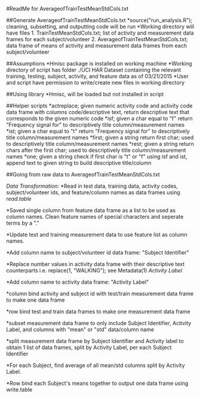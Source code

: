  
#ReadMe for AverageofTrainTestMeanStdCols.txt

##Generate AverageofTrainTestMeanStdCols.txt
*source("run_analysis.R"); cleaning, subsetting, and outputting code will be run
*Working directory will have files
	1. TrainTestMeanStdCols.txt; list of activity and measurement data frames for each subject/volunteer
	2. AverageofTrainTestMeanStdCols.txt; data frame of means of activity and measurement data frames from each subject/volunteer


##Assumptions
*Hmisc package is installed on working machine
*Working directory of script has folder ./UCI HAR Dataset containing the relevant training, testing, subject, activity, and feature data as of 03/21/2015
*User and script have permission to write/create new files in working directory

##Using library
*Hmisc, will be loaded but not installed in script

##Helper scripts
*actreplace; given numeric activity code and activity code data frame with columns code/descriptive text, return descriptive text that corresponds to the given numeric code
*isf; given a char equal to "f" return "Frequency signal for" to descriptively title column/measurement names
*ist; given a char equal to "t" return "Frequency signal for" to descriptively title column/measurement names
*first; given a string return first char; used to descriptively title column/measurement names
*rest; given a string return chars after the first char; used to descriptively title column/measurement names
*one; given a string check if first char is "t" or "f" using isf and ist, append text to given string to build descriptive title/column



##Going from raw data to AverageofTrainTestMeanStdCols.txt

*Data Transformation:*
*Read in test data, training data, activity codes, subject/volunteer ids, and feature/column names as data frames using *read.table*

*Saved single column from feature data frame as a list to be used as column names. Clean feature names of special characters and seperate terms by a "."

*Update test and training measurement data to use feature list as column names.

*Add column name to subject/volunteer id data frame: "Subject Identifier"

*Replace number values in activity data frame with their descriptive text counterparts i.e. replace(1, "WALKING"); see Metadata(1) *Activity Label*

*Add column name to activity data frame: "Activity Label"

*column bind activity and subject id with test/train measurement data frame to make one data frame

*row bind test and train data frames to make one measurement data frame

*subset measurement data frame to only include Subject Identifier, Activity Label, and columns with "mean" or "std" data/column name

*split measurement data frame by Subject Identifier and Activity label to obtain 1 list of data frames, split by Activity Label, per each Subject Identifier

*For each Subject, find average of all mean/std columns split by Activity Label.

*Row bind each Subject's means together to output one data frame using write.table

